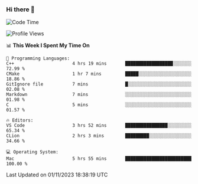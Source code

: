 ### Hi there 👋

<!--START_SECTION:waka-->
![Code Time](http://img.shields.io/badge/Code%20Time-58%20hrs%2045%20mins-blue)

![Profile Views](http://img.shields.io/badge/Profile%20Views-75-blue)

📊 **This Week I Spent My Time On** 

```text
💬 Programming Languages: 
C++                      4 hrs 19 mins       ██████████████████░░░░░░░   72.99 % 
CMake                    1 hr 7 mins         █████░░░░░░░░░░░░░░░░░░░░   18.86 % 
GitIgnore file           7 mins              █░░░░░░░░░░░░░░░░░░░░░░░░   02.08 % 
Markdown                 7 mins              ░░░░░░░░░░░░░░░░░░░░░░░░░   01.98 % 
C                        5 mins              ░░░░░░░░░░░░░░░░░░░░░░░░░   01.57 % 

🔥 Editors: 
VS Code                  3 hrs 52 mins       ████████████████░░░░░░░░░   65.34 % 
CLion                    2 hrs 3 mins        █████████░░░░░░░░░░░░░░░░   34.66 % 

💻 Operating System: 
Mac                      5 hrs 55 mins       █████████████████████████   100.00 % 
```


 Last Updated on 01/11/2023 18:38:19 UTC
<!--END_SECTION:waka-->

<!--
**JackeyHua-SJTU/JackeyHua-SJTU** is a ✨ _special_ ✨ repository because its `README.md` (this file) appears on your GitHub profile.

Here are some ideas to get you started:

- 🔭 I’m currently working on ...
- 🌱 I’m currently learning ...
- 👯 I’m looking to collaborate on ...
- 🤔 I’m looking for help with ...
- 💬 Ask me about ...
- 📫 How to reach me: ...
- 😄 Pronouns: ...
- ⚡ Fun fact: ...
-->

